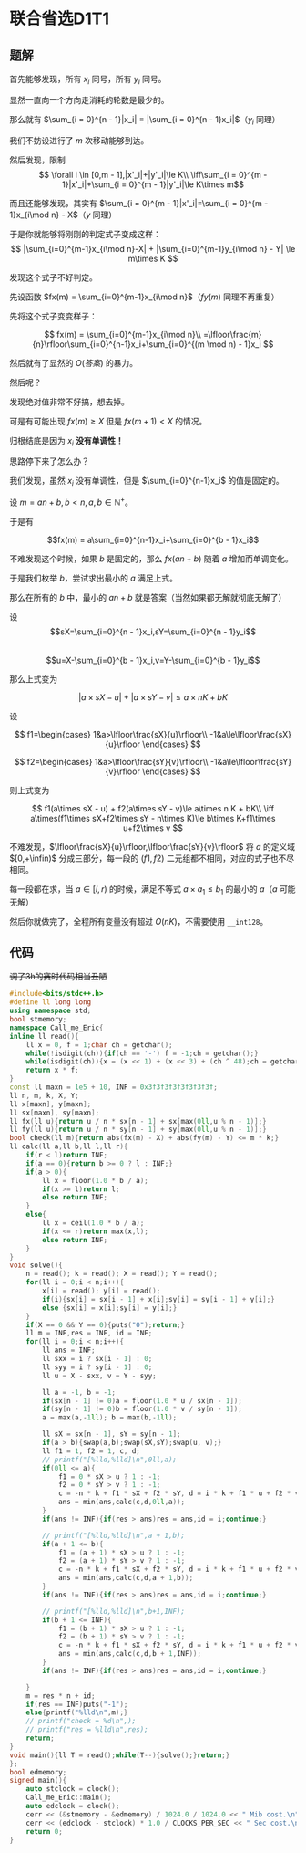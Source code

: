 # 联合省选D1T1

## 题解

首先能够发现，所有 $x_i$ 同号，所有 $y_i$ 同号。

显然一直向一个方向走消耗的轮数是最少的。

那么就有 $\sum_{i = 0}^{n - 1}|x_i| = |\sum_{i = 0}^{n - 1}x_i|$（$y_i$ 同理）

我们不妨设进行了 $m$ 次移动能够到达。

然后发现，限制  
$$
\forall i \in [0,m - 1],|x'_i|+|y'_i|\le K\\
\iff\sum_{i = 0}^{m - 1}|x'_i|+\sum_{i = 0}^{m - 1}|y'_i|\le K\times m$$

而且还能够发现，其实有 $\sum_{i = 0}^{m - 1}|x'_i|=\sum_{i = 0}^{m - 1}x_{i\mod n} - X$（$y$ 同理）

于是你就能够将刚刚的判定式子变成这样：  
$$
|\sum_{i=0}^{m-1}x_{i\mod n}-X| + |\sum_{i=0}^{m-1}y_{i\mod n} - Y| \le m\times K
$$

发现这个式子不好判定。

先设函数 $fx(m) = \sum_{i=0}^{m-1}x_{i\mod n}$（$fy(m)$ 同理不再重复）

先将这个式子变变样子：

$$
fx(m) = \sum_{i=0}^{m-1}x_{i\mod n}\\
=\lfloor\frac{m}{n}\rfloor\sum_{i=0}^{n-1}x_i+\sum_{i=0}^{(m \mod n) - 1}x_i
$$

然后就有了显然的 $O(答案)$ 的暴力。

然后呢？

发现绝对值非常不好搞，想去掉。

可是有可能出现 $fx(m)\ge X$ 但是 $fx(m+1)< X$ 的情况。

归根结底是因为 $x_i$ **没有单调性！**

思路停下来了怎么办？

我们发现，虽然 $x_i$ 没有单调性，但是 $\sum_{i=0}^{n-1}x_i$ 的值是固定的。

设 $m=an+b,b<n,a,b\in \mathbb{N^+}$。

于是有

$$fx(m) = a\sum_{i=0}^{n-1}x_i+\sum_{i=0}^{b - 1}x_i$$

不难发现这个时候，如果 $b$ 是固定的，那么 $fx(an+b)$ 随着 $a$ 增加而单调变化。

于是我们枚举 $b$，尝试求出最小的 $a$ 满足上式。

那么在所有的 $b$ 中，最小的 $an+b$ 就是答案（当然如果都无解就彻底无解了）

设  
$$sX=\sum_{i=0}^{n - 1}x_i,sY=\sum_{i=0}^{n - 1}y_i$$  
$$u=X-\sum_{i=0}^{b - 1}x_i,v=Y-\sum_{i=0}^{b - 1}y_i$$

那么上式变为

$$|a\times sX - u| + |a\times sY - v|\le a\times n K + bK$$

设

$$
f1=\begin{cases}
1&a>\lfloor\frac{sX}{u}\rfloor\\
-1&a\le\lfloor\frac{sX}{u}\rfloor
\end{cases}
$$

$$
f2=\begin{cases}
1&a>\lfloor\frac{sY}{v}\rfloor\\
-1&a\le\lfloor\frac{sY}{v}\rfloor
\end{cases}
$$

则上式变为

$$
f1(a\times sX - u) + f2(a\times sY - v)\le a\times n K + bK\\
\iff a\times(f1\times sX+f2\times sY - n\times K)\le b\times K+f1\times u+f2\times v
$$

不难发现，$\lfloor\frac{sX}{u}\rfloor,\lfloor\frac{sY}{v}\rfloor$ 将 $a$ 的定义域 $[0,+\infin)$ 分成三部分，每一段的 $(f1,f2)$ 二元组都不相同，对应的式子也不尽相同。

每一段都在求，当 $a\in[l,r)$ 的时候，满足不等式 $a\times a_1\le b_1$ 的最小的 $a$（$a$ 可能无解）

然后你就做完了，全程所有变量没有超过 $O(nK)$，不需要使用 `__int128`。

## 代码

~~调了3h的赛时代码相当丑陋~~

```cpp
#include<bits/stdc++.h>
#define ll long long
using namespace std;
bool stmemory;
namespace Call_me_Eric{
inline ll read(){
    ll x = 0, f = 1;char ch = getchar();
    while(!isdigit(ch)){if(ch == '-') f = -1;ch = getchar();}
    while(isdigit(ch)){x = (x << 1) + (x << 3) + (ch ^ 48);ch = getchar();}
    return x * f;
}
const ll maxn = 1e5 + 10, INF = 0x3f3f3f3f3f3f3f3f;
ll n, m, k, X, Y;
ll x[maxn], y[maxn];
ll sx[maxn], sy[maxn];
ll fx(ll u){return u / n * sx[n - 1] + sx[max(0ll,u % n - 1)];}
ll fy(ll u){return u / n * sy[n - 1] + sy[max(0ll,u % n - 1)];}
bool check(ll m){return abs(fx(m) - X) + abs(fy(m) - Y) <= m * k;}
ll calc(ll a,ll b,ll l,ll r){
    if(r < l)return INF;
    if(a == 0){return b >= 0 ? l : INF;}
    if(a > 0){
        ll x = floor(1.0 * b / a);
        if(x >= l)return l;
        else return INF;
    }
    else{
        ll x = ceil(1.0 * b / a);
        if(x <= r)return max(x,l);
        else return INF;
    }
}
void solve(){
    n = read(); k = read(); X = read(); Y = read();
    for(ll i = 0;i < n;i++){
        x[i] = read(); y[i] = read();
        if(i){sx[i] = sx[i - 1] + x[i];sy[i] = sy[i - 1] + y[i];}
        else {sx[i] = x[i];sy[i] = y[i];}
    }
    if(X == 0 && Y == 0){puts("0");return;}
    ll m = INF,res = INF, id = INF;
    for(ll i = 0;i < n;i++){
        ll ans = INF;
        ll sxx = i ? sx[i - 1] : 0;
        ll syy = i ? sy[i - 1] : 0;
        ll u = X - sxx, v = Y - syy;

        ll a = -1, b = -1;
        if(sx[n - 1] != 0)a = floor(1.0 * u / sx[n - 1]);
        if(sy[n - 1] != 0)b = floor(1.0 * v / sy[n - 1]);
        a = max(a,-1ll); b = max(b,-1ll);

        ll sX = sx[n - 1], sY = sy[n - 1];
        if(a > b){swap(a,b);swap(sX,sY);swap(u, v);}
        ll f1 = 1, f2 = 1, c, d;
        // printf("[%lld,%lld]\n",0ll,a);
        if(0ll <= a){
            f1 = 0 * sX > u ? 1 : -1;
            f2 = 0 * sY > v ? 1 : -1;
            c = -n * k + f1 * sX + f2 * sY, d = i * k + f1 * u + f2 * v;
            ans = min(ans,calc(c,d,0ll,a));
        }
        if(ans != INF){if(res > ans)res = ans,id = i;continue;}

        // printf("[%lld,%lld]\n",a + 1,b);
        if(a + 1 <= b){
            f1 = (a + 1) * sX > u ? 1 : -1;
            f2 = (a + 1) * sY > v ? 1 : -1;
            c = -n * k + f1 * sX + f2 * sY, d = i * k + f1 * u + f2 * v;
            ans = min(ans,calc(c,d,a + 1,b));
        }
        if(ans != INF){if(res > ans)res = ans,id = i;continue;}

        // printf("[%lld,%lld]\n",b+1,INF);
        if(b + 1 <= INF){
            f1 = (b + 1) * sX > u ? 1 : -1;
            f2 = (b + 1) * sY > v ? 1 : -1;
            c = -n * k + f1 * sX + f2 * sY, d = i * k + f1 * u + f2 * v;
            ans = min(ans,calc(c,d,b + 1,INF));
        }
        if(ans != INF){if(res > ans)res = ans,id = i;continue;}

    }
    m = res * n + id;
    if(res == INF)puts("-1");
    else{printf("%lld\n",m);}
    // printf("check = %d\n",);
    // printf("res = %lld\n",res);
    return;
}
void main(){ll T = read();while(T--){solve();}return;}
};
bool edmemory;
signed main(){
    auto stclock = clock();
    Call_me_Eric::main();
    auto edclock = clock();
    cerr << (&stmemory - &edmemory) / 1024.0 / 1024.0 << " Mib cost.\n";
    cerr << (edclock - stclock) * 1.0 / CLOCKS_PER_SEC << " Sec cost.\n";
    return 0;
}
```
